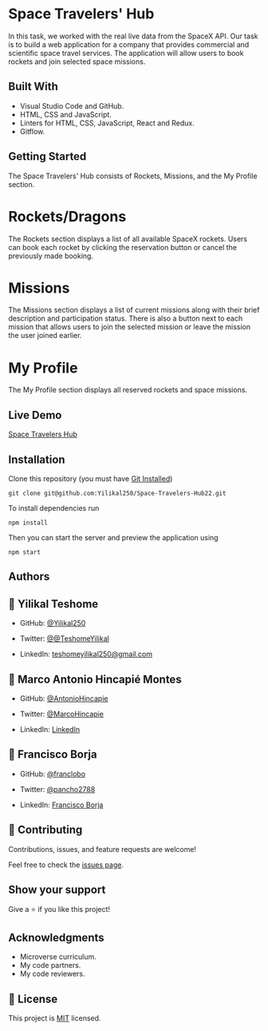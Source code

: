 # Space Travelers' Hub
In this task, we worked with the real live data from the SpaceX API. Our task is to build a web application for a company that provides commercial and scientific space travel services. The application will allow users to book rockets and join selected space missions.

## Built With

- Visual Studio Code and GitHub.
- HTML, CSS and JavaScript.
- Linters for HTML, CSS, JavaScript, React and Redux.
- Gitflow.

## Getting Started

The Space Travelers' Hub consists of Rockets, Missions, and the My Profile section.

# Rockets/Dragons

The Rockets section displays a list of all available SpaceX rockets. Users can book each rocket by clicking the reservation button or cancel the previously made booking.

# Missions

The Missions section displays a list of current missions along with their brief description and participation status. There is also a button next to each mission that allows users to join the selected mission or leave the mission the user joined earlier.

# My Profile

The My Profile section displays all reserved rockets and space missions.

## Live Demo

[Space Travelers Hub](#)<br>

## Installation

Clone this repository (you must have [Git Installed](git@github.com:Yilikal250/Space-Travelers-Hub22.git))

`git clone git@github.com:Yilikal250/Space-Travelers-Hub22.git`

To install dependencies run

`npm install`

Then you can start the server and preview the application using

`npm start`

## Authors

## 👤 **Yilikal Teshome**

- GitHub: [@Yilikal250](https://github.com/githubhandle)

- Twitter: [@@TeshomeYilikal](https://twitter.com/twitterhandle)

- LinkedIn: [teshomeyilikal250@gmail.com](https://linkedin.com/in/linkedinhandle)

## 👤 **Marco Antonio Hincapié Montes**

- GitHub: [@AntonioHincapie](https://github.com/AntonioHincapie)

- Twitter: [@MarcoHincapie](https://twitter.com/MarcoHincapie)

- LinkedIn: [LinkedIn](https://www.linkedin.com/in/marco-hincapi%C3%A9-7a76751a3/)

## 👤 Francisco Borja

- GitHub: [@franclobo](https://github.com/franclobo)

- Twitter: [@pancho2788](https://twitter.com/Pancho2788)

- LinkedIn: [Francisco Borja](https://www.linkedin.com/in/francisco-borja-lobato/)

## 🤝 Contributing

Contributions, issues, and feature requests are welcome!

Feel free to check the [issues page](../../issues/).

## Show your support

Give a ⭐️ if you like this project!

## Acknowledgments

- Microverse curriculum.
- My code partners.
- My code reviewers.

## 📝 License

This project is [MIT](./LICENSE) licensed.